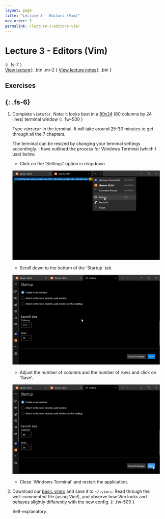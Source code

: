 ```yaml
---
layout: page
title: "Lecture 3 - Editors (Vim)"
nav_order: 3
permalink: /lecture-3-editors-vim/
---
```

# Lecture 3 - Editors (Vim)
{: .fs-7 }
\
[View lecture](https://www.youtube.com/watch?v=a6Q8Na575qc&list=PLyzOVJj3bHQuloKGG59rS43e29ro7I57J&index=4){: .btn .mr-2 }
[View lecture notes](https://missing.csail.mit.edu/2020/editors/){: .btn }

## Exercises
{: .fs-6}
---
1. Complete `vimtutor`. Note: it looks best in a [80x24](https://en.wikipedia.org/wiki/VT100) (80 columns by 24 lines) terminal window
    {: .fw-500 }

    Type `vimtutor` in the terminal. It will take around 25-30 minutes to get through all the 7 chapters.

    The terminal can be resized by changing your terminal settings accordingly. I have outlined the process for Windows Terminal (which I use) below.

    - Click on the 'Settings' option in dropdown.
    
    ![Click on the 'Settings' option in dropdown](/assets/images/Windows-terminal-1.jpg "Click on the 'Settings' option in dropdown.")

    - Scroll down to the bottom of the 'Startup' tab.

    ![Scroll down to the bottom of the 'Startup' tab](/images/Windows-terminal-2.jpg "Scroll down to the bottom of the 'Startup' tab.")

    - Adjust the number of columns and the number of rows and click on 'Save'.

    ![Scroll down to the bottom of the 'Startup' tab](/images/Windows-terminal-3.jpg "Scroll down to the bottom of the 'Startup' tab.")

    - Close 'Windows Terminal' and restart the application.

1. Download our [basic vimrc](/2020/files/vimrc) and save it to `~/.vimrc`. Read
   through the well-commented file (using Vim!), and observe how Vim looks and
   behaves slightly differently with the new config.
   {: .fw-500 }

   Self-explanatory.




